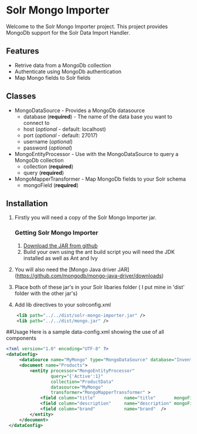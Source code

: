 # Solr Mongo Importer
Welcome to the Solr Mongo Importer project. This project provides MongoDb support for the Solr Data Import Handler.

## Features
* Retrive data from a MongoDb collection
* Authenticate using MongoDb authentication
* Map Mongo fields to Solr fields

## Classes

* MongoDataSource - Provides a MongoDb datasource
    * database (**required**) - The name of the data base you want to connect to
    * host     (*optional* - default: localhost)
    * port     (*optional* - default: 27017)
    * username (*optional*)
    * password (*optional*)
* MongoEntityProcessor - Use with the MongoDataSource to query a MongoDb collection
    * collection (**required**)
    * query (**required**)
* MongoMapperTransformer - Map MongoDb fields to your Solr schema
    * mongoField (**required**)

## Installation
1. Firstly you will need a copy of the Solr Mongo Importer jar.
    ### Getting Solr Mongo Importer
    1. [Download the JAR from github](https://github.com/james75/SolrMongoImporter/downloads)
    2. Build your own using the ant build script you will need the JDK installed as well as Ant and Ivy
2. You will also need the [Mongo Java driver JAR]   (https://github.com/mongodb/mongo-java-driver/downloads)

3. Place both of these jar's in your Solr libaries folder ( I put mine in 'dist' folder with the other jar's)
4. Add lib directives to your solrconfig.xml

```xml
    <lib path="../../dist/solr-mongo-importer.jar" />
    <lib path="../../dist/mongo.jar" />
```

##Usage
Here is a sample data-config.xml showing the use of all components
```xml
<?xml version="1.0" encoding="UTF-8" ?>
<dataConfig>
     <dataSource name="MyMongo" type="MongoDataSource" database="Inventory" />
     <document name="Products">
         <entity processor="MongoEntityProcessor"
                 query="{'Active':1}"
                 collection="ProductData"
                 datasource="MyMongo"
                 transformer="MongoMapperTransformer" >
             <field column="title"           name="title"       mongoField="Title"/>
             <field column="description"     name="description" mongoField="Long Description"/>
             <field column="brand"           name="brand"  />
         </entity>
     </document>
 </dataConfig>
```
